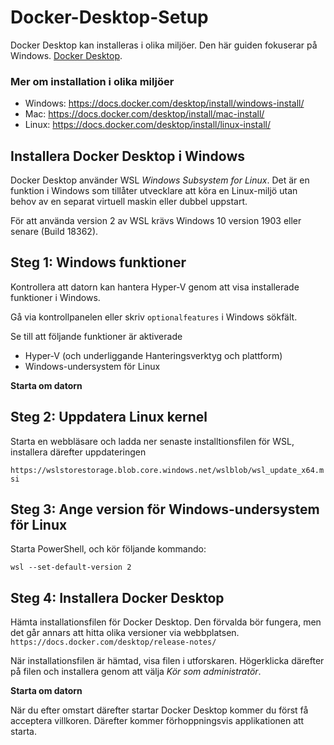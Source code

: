 # Docker-Desktop-Setup

Docker Desktop kan installeras i olika miljöer. Den här guiden fokuserar på Windows.
[Docker Desktop](https://www.docker.com/products/docker-desktop/).

### Mer om installation i olika miljöer  
- Windows: https://docs.docker.com/desktop/install/windows-install/
- Mac: https://docs.docker.com/desktop/install/mac-install/
- Linux: https://docs.docker.com/desktop/install/linux-install/


## Installera Docker Desktop i Windows

Docker Desktop använder WSL *Windows Subsystem for Linux*.  Det är en funktion i Windows som tillåter utvecklare att köra en Linux-miljö utan behov av en separat virtuell maskin eller dubbel uppstart.

För att använda version 2 av WSL krävs Windows 10 version 1903 eller senare (Build 18362).


## Steg 1: Windows funktioner 
Kontrollera att datorn kan hantera Hyper-V genom att visa installerade funktioner i Windows.

Gå via kontrollpanelen eller skriv `optionalfeatures` i Windows sökfält.

Se till att följande funktioner är aktiverade

- Hyper-V (och underliggande Hanteringsverktyg och plattform)
- Windows-undersystem för Linux

**Starta om datorn**

## Steg 2: Uppdatera Linux kernel

Starta en webbläsare och ladda ner senaste installtionsfilen för WSL, installera därefter uppdateringen

`https://wslstorestorage.blob.core.windows.net/wslblob/wsl_update_x64.msi`

## Steg 3: Ange version för Windows-undersystem för Linux

Starta PowerShell, och kör följande kommando:

`wsl --set-default-version 2`

## Steg 4: Installera Docker Desktop

Hämta installationsfilen för Docker Desktop. Den förvalda bör fungera, men det går annars att hitta olika versioner via webbplatsen.
`https://docs.docker.com/desktop/release-notes/`

När installationsfilen är hämtad, visa filen i utforskaren. Högerklicka därefter på filen och installera genom att välja *Kör som administratör*.

**Starta om datorn**

När du efter omstart därefter startar Docker Desktop kommer du först få acceptera villkoren. Därefter kommer förhoppningsvis applikationen att starta.

